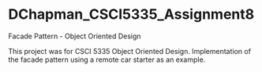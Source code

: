 # DChapman_CSCI5335_Assignment8
Facade Pattern - Object Oriented Design

This project was for CSCI 5335 Object Oriented Design.  Implementation of the facade pattern using a remote car starter
as an example.
